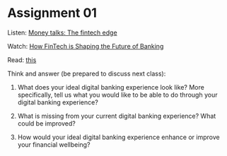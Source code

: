 # Assignment 01


Listen: [Money talks: The fintech edge](https://www.stitcher.com/s?eid=46504704&refid=asa)

Watch: [How FinTech is Shaping the Future of Banking](https://www.youtube.com/watch?v=pPkNtN8G7q8)

Read: [this](#)


Think and answer (be prepared to discuss next class):

1. What does your ideal digital banking experience look like? More specifically, tell us what you would like to be able to do through your digital banking experience?

2. What is missing from your current digital banking experience? What could be improved?

3. How would your ideal digital banking experience enhance or improve your financial wellbeing?





